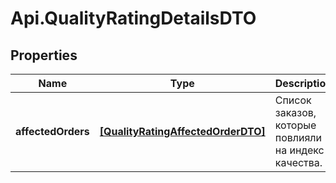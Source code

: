 # Api.QualityRatingDetailsDTO

## Properties

Name | Type | Description | Notes
------------ | ------------- | ------------- | -------------
**affectedOrders** | [**[QualityRatingAffectedOrderDTO]**](QualityRatingAffectedOrderDTO.md) | Список заказов, которые повлияли на индекс качества. | 


